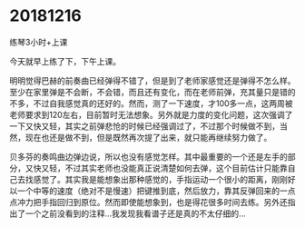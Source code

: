 # 20181216

练琴3小时+上课

今天就早上练了下，下午上课。

明明觉得巴赫的前奏曲已经弹得不错了，但是到了老师家感觉还是弹得不怎么样。至少在家里弹是不会断，不会错，而且还有变化，而在老师前弹，充其量只是错的不多，不过自我感觉真的还好的。然而，测了一下速度，才100多一点，这两周被老师要求到120左右，目前暂时无法想象。另外就是力度的变化问题，这次强调了一下又快又轻，其实之前弹悲怆的时候已经强调过了，不过那个时候做不到，当然，现在也还是做不到，但是既然再次提了出来，就只能再继续努力做了。

贝多芬的奏鸣曲边弹边说，所以也没有感觉怎样。其中最重要的一个还是左手的部分，又快又轻，不过其实老师也没能真正说清楚如何去弹，这个目前估计只能靠自己去找感觉了。其实我是能想象出那种感觉的，手指运动一个很小的距离，刚刚好以一个中等的速度（绝对不是慢速）把键推到底，然后放力，靠其反弹回来的一点点冲力把手指回归到原位。然而即使能想象到，也是得花很多时间去练。另外还指出了一个之前没看到的注释...我发现我看谱子还是真的不太仔细的...
